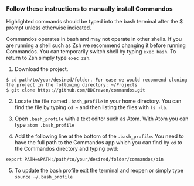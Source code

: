 ### Follow these instructions to manually install Commandos

Highlighted commands should be typed into the bash terminal after the $ prompt unless otherwise indicated.

Commandos operates in bash and may not operate in other shells. If you are running a shell such as Zsh we recommend changing it before running Commandos. You can temporarily switch shell by typing `exec bash`. To return to Zsh simply type `exec zsh`.

1. Download the project.
```
$ cd path/to/your/desired/folder. For ease we would recommend cloning
the project in the following directory: ~/Projects
$ git clone https://github.com/BDCraven/commandos.git
```
2. Locate the file named `.bash_profile` in your home directory. You can find the file by typing `cd ~` and then listing the files with `ls -la`.

3. Open `.bash_profile` with a text editor such as Atom. With Atom you can type `atom .bash_profile`

4. Add the following line at the bottom of the `.bash_profile`. You need to have the full path to the Commandos app which you can find by `cd` to the Commandos directory and typing pwd:

  ```
  export PATH=$PATH:/path/to/your/desired/folder/commandos/bin
  ```
5. To update the bash profile exit the terminal and reopen or simply type `source ~/.bash_profile`
